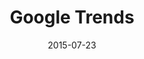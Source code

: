---
layout: site
title: "Google Trends"
date: 2015-07-23
categories: [google]
version: 1.6.4
major: 1
minor: 6
patch: 4
slug: google-trends
link: https://www.google.com/trends/
submitter: lpolepeddi
permalink: /sites/:slug
---
